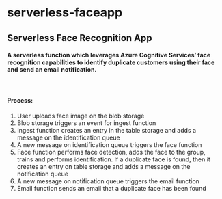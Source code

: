 # serverless-faceapp
## Serverless Face Recognition App

#### A serverless function which leverages Azure Cognitive Services’ face recognition capabilities to identify duplicate customers using their face and send an email notification.
<br/>

#### Process:
1. User uploads face image on the blob storage
2. Blob storage triggers an event for ingest function
3. Ingest function creates an entry in the table storage and adds a message on the identification queue
4. A new message on identification queue triggers the face function
5. Face function performs face detection, adds the face to the group, trains and performs identification. If a duplicate face is found, then it creates an entry on table storage and adds a message on the notification queue 
6. A new message on notification queue triggers the email function
7. Email function sends an email that a duplicate face has been found
